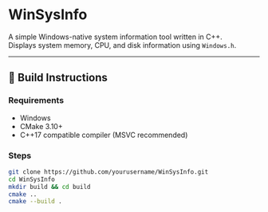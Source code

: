 # WinSysInfo

A simple Windows-native system information tool written in C++.  
Displays system memory, CPU, and disk information using `Windows.h`.

---

## 🔧 Build Instructions

### Requirements
- Windows
- CMake 3.10+
- C++17 compatible compiler (MSVC recommended)

### Steps

```bash
git clone https://github.com/yourusername/WinSysInfo.git
cd WinSysInfo
mkdir build && cd build
cmake ..
cmake --build .
